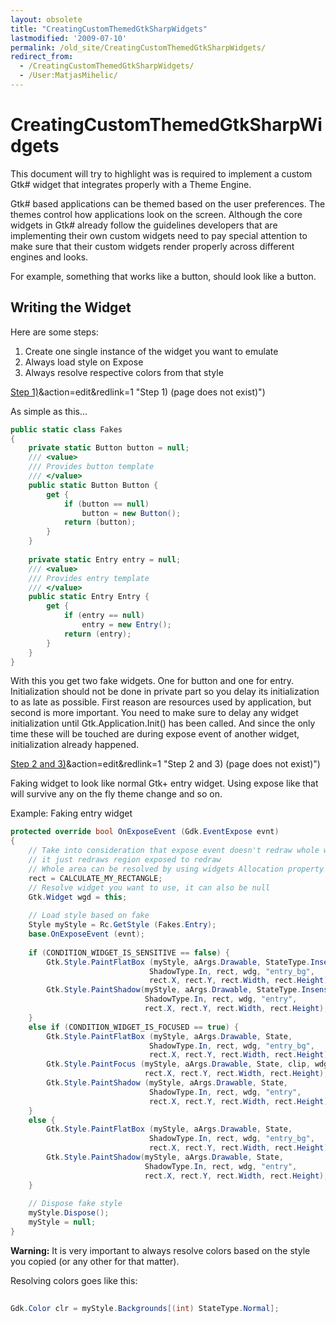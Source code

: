 ```yaml
---
layout: obsolete
title: "CreatingCustomThemedGtkSharpWidgets"
lastmodified: '2009-07-10'
permalink: /old_site/CreatingCustomThemedGtkSharpWidgets/
redirect_from:
  - /CreatingCustomThemedGtkSharpWidgets/
  - /User:MatjasMihelic/
---
```


CreatingCustomThemedGtkSharpWidgets
===================================

This document will try to highlight was is required to implement a custom Gtk\# widget that integrates properly with a Theme Engine.

Gtk\# based applications can be themed based on the user preferences. The themes control how applications look on the screen. Although the core widgets in Gtk\# already follow the guidelines developers that are implementing their own custom widgets need to pay special attention to make sure that their custom widgets render properly across different engines and looks.

For example, something that works like a button, should look like a button.

Writing the Widget
------------------

Here are some steps:

1.  Create one single instance of the widget you want to emulate
2.  Always load style on Expose
3.  Always resolve respective colors from that style

[Step 1)](/index.php?title=Step_1)&action=edit&redlink=1 "Step 1) (page does not exist)")

As simple as this...

``` csharp
public static class Fakes
{
    private static Button button = null;
    /// <value>
    /// Provides button template
    /// </value>
    public static Button Button {
        get {
            if (button == null)
                button = new Button();
            return (button);
        }
    }
 
    private static Entry entry = null;
    /// <value>
    /// Provides entry template
    /// </value>
    public static Entry Entry {
        get {
            if (entry == null)
                entry = new Entry();
            return (entry);
        }
    }
}
```

With this you get two fake widgets. One for button and one for entry. Initialization should not be done in private part so you delay its initialization to as late as possible. First reason are resources used by application, but second is more important. You need to make sure to delay any widget initialization until Gtk.Application.Init() has been called. And since the only time these will be touched are during expose event of another widget, initialization already happened.

[Step 2 and 3)](/index.php?title=Step_2_and_3)&action=edit&redlink=1 "Step 2 and 3) (page does not exist)")

Faking widget to look like normal Gtk+ entry widget. Using expose like that will survive any on the fly theme change and so on.

Example: Faking entry widget

``` csharp
protected override bool OnExposeEvent (Gdk.EventExpose evnt)
{
    // Take into consideration that expose event doesn't redraw whole widget
    // it just redraws region exposed to redraw
    // Whole area can be resolved by using widgets Allocation property
    rect = CALCULATE_MY_RECTANGLE;
    // Resolve widget you want to use, it can also be null
    Gtk.Widget wgd = this;
 
    // Load style based on fake               
    Style myStyle = Rc.GetStyle (Fakes.Entry);
    base.OnExposeEvent (evnt);
 
    if (CONDITION_WIDGET_IS_SENSITIVE == false) {
        Gtk.Style.PaintFlatBox (myStyle, aArgs.Drawable, StateType.Insensitive, 
                               ShadowType.In, rect, wdg, "entry_bg", 
                               rect.X, rect.Y, rect.Width, rect.Height);
        Gtk.Style.PaintShadow(myStyle, aArgs.Drawable, StateType.Insensitive, 
                              ShadowType.In, rect, wdg, "entry", 
                              rect.X, rect.Y, rect.Width, rect.Height);
    }
    else if (CONDITION_WIDGET_IS_FOCUSED == true) {                
        Gtk.Style.PaintFlatBox (myStyle, aArgs.Drawable, State, 
                               ShadowType.In, rect, wdg, "entry_bg", 
                               rect.X, rect.Y, rect.Width, rect.Height);
        Gtk.Style.PaintFocus (myStyle, aArgs.Drawable, State, clip, wdg, "entry", 
                              rect.X, rect.Y, rect.Width, rect.Height);
        Gtk.Style.PaintShadow (myStyle, aArgs.Drawable, State, 
                               ShadowType.In, rect, wdg, "entry", 
                               rect.X, rect.Y, rect.Width, rect.Height);
    }
    else {
        Gtk.Style.PaintFlatBox (myStyle, aArgs.Drawable, State, 
                               ShadowType.In, rect, wdg, "entry_bg", 
                               rect.X, rect.Y, rect.Width, rect.Height);
        Gtk.Style.PaintShadow(myStyle, aArgs.Drawable, State, 
                              ShadowType.In, rect, wdg, "entry", 
                              rect.X, rect.Y, rect.Width, rect.Height);
    }
 
    // Dispose fake style     
    myStyle.Dispose();
    myStyle = null;
}
```

**Warning:** It is very important to always resolve colors based on the style you copied (or any other for that matter).

Resolving colors goes like this:

``` csharp
 
Gdk.Color clr = myStyle.Backgrounds[(int) StateType.Normal];
```

